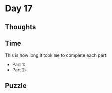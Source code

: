# Day 17

## Thoughts

## Time

This is how long it took me to complete each part.

- Part 1: 
- Part 2: 

## Puzzle


